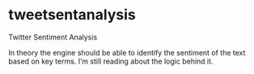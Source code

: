 # tweetsentanalysis
Twitter Sentiment Analysis

In theory the engine should be able to identify the sentiment of the text based on key terms. I’m still reading about the logic behind it.

